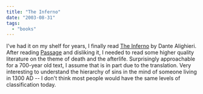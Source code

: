 ```yaml
---
title: "The Inferno"
date: "2003-08-31"
tags: 
  - "books"
---
```


I've had it on my shelf for years, I finally read [The Inferno](http://www.amazon.com/exec/obidos/tg/detail/-/0451527984/qid=1062353346/sr=8-3/ref=sr_8_3/103-7821633-9819810?v=glance&s=books&n=507846 "Amazon.com: Books: The Inferno") by Dante Alighieri. After reading [Passage](http://www.theludwigs.com/archives/000955.html) and disliking it, I needed to read some higher quality literature on the theme of death and the afterlife. Surprisingly approachable for a 700-year old text, I assume that is in part due to the translation. Very interesting to understand the hierarchy of sins in the mind of someone living in 1300 AD -- I don't think most people would have the same levels of classification today.

